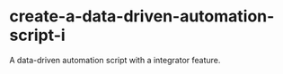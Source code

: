 # create-a-data-driven-automation-script-i
A data-driven automation script with a integrator feature.
